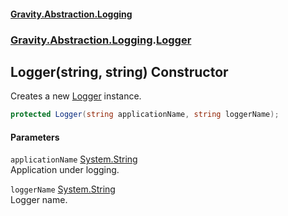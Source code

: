 #### [Gravity.Abstraction.Logging](./index.md 'index')
### [Gravity.Abstraction.Logging](./Gravity-Abstraction-Logging.md 'Gravity.Abstraction.Logging').[Logger](./Gravity-Abstraction-Logging-Logger.md 'Gravity.Abstraction.Logging.Logger')
## Logger(string, string) Constructor
Creates a new [Logger](./Gravity-Abstraction-Logging-Logger.md 'Gravity.Abstraction.Logging.Logger') instance.  
```csharp
protected Logger(string applicationName, string loggerName);
```
#### Parameters
<a name='Gravity-Abstraction-Logging-Logger-Logger(string_string)-applicationName'></a>
`applicationName` [System.String](https://docs.microsoft.com/en-us/dotnet/api/System.String 'System.String')  
Application under logging.  
  
<a name='Gravity-Abstraction-Logging-Logger-Logger(string_string)-loggerName'></a>
`loggerName` [System.String](https://docs.microsoft.com/en-us/dotnet/api/System.String 'System.String')  
Logger name.  
  
